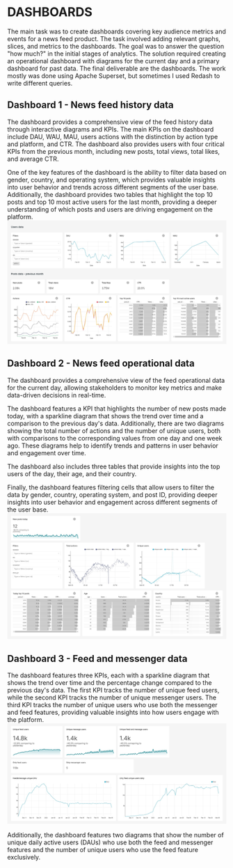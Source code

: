 # DASHBOARDS

The main task was to create dashboards covering key audience metrics and events for a news feed product. The task involved adding relevant graphs, slices, and metrics to the dashboards. The goal was to answer the question "how much?" in the initial stages of analytics. The solution required creating an operational dashboard with diagrams for the current day and a primary dashboard for past data. 
The final deliverable are the dashboards. The work mostly was done using Apache Superset, but sometimes I used Redash to write different queries.

## Dashboard 1 - News feed history data
The dashboard provides a comprehensive view of the feed history data through interactive diagrams and KPIs. The main KPIs on the dashboard include DAU, WAU, MAU, users actions with the distinction by action type and platform, and CTR. The dashboard also provides users with four critical KPIs from the previous month, including new posts, total views, total likes, and average CTR.

One of the key features of the dashboard is the ability to filter data based on gender, country, and operating system, which provides valuable insights into user behavior and trends across different segments of the user base. Additionally, the dashboard provides two tables that highlight the top 10 posts and top 10 most active users for the last month, providing a deeper understanding of which posts and users are driving engagement on the platform.
![](https://github.com/YasnoSolnishko/Data-Analyst-Simulator/blob/main/1_Dashboards/news-feed-history-data-2023-03-06T12-22.jpg)

## Dashboard 2 - News feed operational data
The dashboard provides a comprehensive view of the feed operational data for the current day, allowing stakeholders to monitor key metrics and make data-driven decisions in real-time.

The dashboard features a KPI that highlights the number of new posts made today, with a sparkline diagram that shows the trend over time and a comparison to the previous day's data. Additionally, there are two diagrams showing the total number of actions and the number of unique users, both with comparisons to the corresponding values from one day and one week ago. These diagrams help to identify trends and patterns in user behavior and engagement over time.

The dashboard also includes three tables that provide insights into the top users of the day, their age, and their country. 

Finally, the dashboard features filtering cells that allow users to filter the data by gender, country, operating system, and post ID, providing deeper insights into user behavior and engagement across different segments of the user base.
![](https://github.com/YasnoSolnishko/Data-Analyst-Simulator/blob/main/1_Dashboards/news-feed-operational-data-2023-03-06T12-22.jpg)

## Dashboard 3 - Feed and messenger data
The dashboard features three KPIs, each with a sparkline diagram that shows the trend over time and the percentage change compared to the previous day's data. The first KPI tracks the number of unique feed users, while the second KPI tracks the number of unique messenger users. The third KPI tracks the number of unique users who use both the messenger and feed features, providing valuable insights into how users engage with the platform.
![](https://github.com/YasnoSolnishko/Data-Analyst-Simulator/blob/main/1_Dashboards/feed-and-messages-2023-03-06T12-23.jpg)

Additionally, the dashboard features two diagrams that show the number of unique daily active users (DAUs) who use both the feed and messenger features and the number of unique users who use the feed feature exclusively. 
